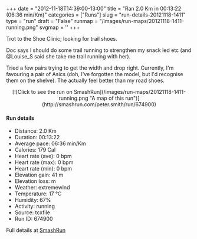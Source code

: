 +++
date = "2012-11-18T14:39:00-13:00"
title = "Ran 2.0 Km in 00:13:22 (06:36 min/Km)"
categories = ["Runs"]
slug = "run-details-20121118-1411"
type = "run"
draft = "False"
runmap = "/images/run-maps/20121118-1411-running.png"
svgmap = '<polyline points="100 65, 98 67, 96 69, 94 73, 94 75, 93 76, 91 77, 91 77, 89 77, 87 76, 80 75, 78 74, 74 74, 71 73, 68 73, 67 73, 66 72, 64 72, 62 71, 61 70, 59 68, 58 66, 55 61, 54 57, 53 55, 52 53, 50 51, 48 49, 48 48, 0 24, 0 24, 2 25, 5 26, 6 27, 7 27, 11 29, 16 31, 18 32, 19 33, 20 34, 21 35, 23 36, 26 37, 28 38, 32 40, 33 41, 35 42, 41 45, 44 46, 45 47, 44 47, 44 47, 45 48, 47 49, 49 51, 50 53, 51 55, 51 56, 55 61, 55 62, 58 66, 59 69, 60 70, 60 70, 61 71, 64 73, 65 73, 67 73, 70 73, 71 73">'
+++

Trot to the Shoe Clinic; looking for trail shoes. 

Doc says I should do some trail running to strengthen my snack led etc (and @Louise_S said she take me trail running with her). 

Tried a few pairs trying to get the width and drop right. Currently, I'm favouring a pair of Asics (doh, I've forgotten the model, but I'd recognise them on the shelve). The actually feel better than my road shoes. 


<!--more-->

<center>
[![Click to see the run on SmashRun](/images/run-maps/20121118-1411-running.png "A map of this run")](http://smashrun.com/peter.smith/run/674900)
</center>

#### Run details

* Distance: 2.0 Km
* Duration: 00:13:22
* Average pace: 06:36 min/Km
* Calories: 179 Cal
* Heart rate (ave): 0 bpm
* Heart rate (max): 0 bpm
* Heart rate (min): 0 bpm
* Elevation gain: 41 m
* Elevation loss:  m
* Weather: extremewind
* Temperature: 17 &deg;C
* Humidity: 67%
* Activity: running
* Source: tcxfile
* Run ID: 674900

Full details at [SmashRun](http://smashrun.com/peter.smith/run/674900)